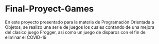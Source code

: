 # Final-Proyect-Games
En este proyecto presentado para la materia de Programación Orientada a Objetos, se realizo una serie de juegos los cuales contando de una mejora del clasico juego Frogger, asi como un juego de disparos con el fin de eliminar el COVID-19
